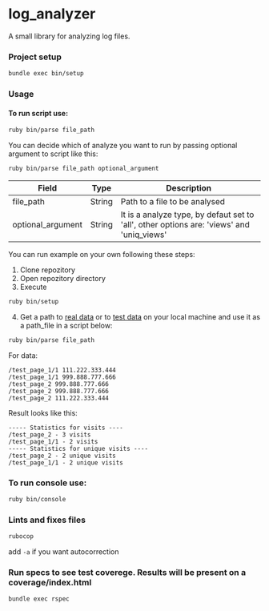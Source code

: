 # log_analyzer

A small library for analyzing log files.

### Project setup
```bash
bundle exec bin/setup
```

### Usage

#### To run script use:
```bash
ruby bin/parse file_path
```

You can decide which of analyze you want to run by passing optional argument to script like this:
```bash
ruby bin/parse file_path optional_argument
```

|Field|Type|Description|
|-|-|-|
|file_path|String|Path to a file to be analysed|
|optional_argument|String|It is a analyze type, by defaut set to 'all', other options are: 'views' and 'uniq_views'|

You can run example on your own following these steps:

1. Clone repozitory
2. Open repozitory directory
3. Execute
```bash
ruby bin/setup
```
4. Get a path to [real data](https://github.com/DariuszMusielak/log_analyzer/blob/master/data/webserver.log) or to [test data](https://github.com/DariuszMusielak/log_analyzer/blob/master/spec/fixtures/webserver_short.log) on your local machine and use it as a path_file in a script below:

```bash
ruby bin/parse file_path
```

For data:
```
/test_page_1/1 111.222.333.444
/test_page_1/1 999.888.777.666
/test_page_2 999.888.777.666
/test_page_2 999.888.777.666
/test_page_2 111.222.333.444
```

Result looks like this:
```
----- Statistics for visits ----
/test_page_2 - 3 visits
/test_page_1/1 - 2 visits
----- Statistics for unique visits ----
/test_page_2 - 2 unique visits
/test_page_1/1 - 2 unique visits
```

### To run console use:
```bash
ruby bin/console
```

### Lints and fixes files
```bash
rubocop
```
add `-a` if you want autocorrection

### Run specs to see test coverege. Results will be present on a coverage/index.html
```bash
bundle exec rspec
```
